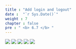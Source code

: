 ```yaml
---
title : "Add login and logout"
date :  "`r Sys.Date()`" 
weight : 7
chapter : false
pre : " <b> 6.7 </b> "
---
```


![](../../WorkShop2/06.identity/6.7.login-logout/384.png?featherlight=false&width=90pc)
![](../../WorkShop2/06.identity/6.7.login-logout/385.png?featherlight=false&width=90pc)
![](../../WorkShop2/06.identity/6.7.login-logout/386.png?featherlight=false&width=90pc)
![](../../WorkShop2/06.identity/6.7.login-logout/387.png?featherlight=false&width=90pc)
![](../../WorkShop2/06.identity/6.7.login-logout/388.png?featherlight=false&width=90pc)
